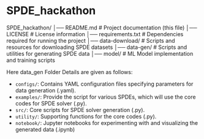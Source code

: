 # SPDE_hackathon

SPDE_hackathon/
│── README.md                 # Project documentation (this file)
│── LICENSE                   # License information
│── requirements.txt           # Dependencies required for running the project
│── data-download/             # Scripts and resources for downloading SPDE datasets
│── data-gen/                  # Scripts and utilities for generating SPDE data
│── model/                     # ML Model implementation and training scripts

Here data_gen Folder Details are given as follows:
- ```configs/```: Contains YAML configuration files specifying parameters for data generation (.yaml).
- ```examples/```: Provide the script for various SPDEs, which will use the core codes for SPDE solver (.py).
- ```src/```: Core scripts for SPDE solver generation (.py).
- ```utility/```: Supporting functions for the core codes (.py).
- ```notebook/```: Jupyter notebooks for experimenting with and visualizing the generated data (.ipynb)
